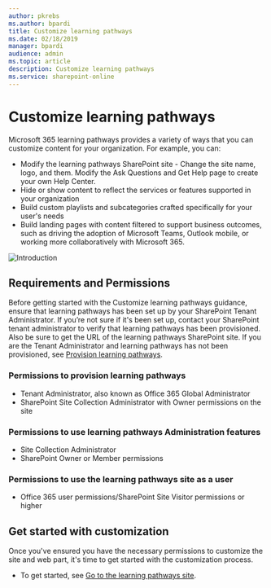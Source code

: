 ```yaml
---
author: pkrebs
ms.author: bpardi
title: Customize learning pathways
ms.date: 02/18/2019
manager: bpardi 
audience: admin
ms.topic: article
description: Customize learning pathways
ms.service: sharepoint-online
---
```


# Customize learning pathways

Microsoft 365 learning pathways provides a variety of ways that you can customize content for your organization. For example, you can:  
- Modify the learning pathways SharePoint site - Change the site name, logo, and them. Modify the Ask Questions and Get Help page to create your own Help Center. 
- Hide or show content to reflect the services or features supported in your organization 
- Build custom playlists and subcategories crafted specifically for your user's needs
- Build landing pages with content filtered to support business outcomes, such as driving the adoption of Microsoft Teams, Outlook mobile, or working more collaboratively with Microsoft 365.

![Introduction](media/cg-introducing.png)

## Requirements and Permissions

Before getting started with the Customize learning pathways guidance, ensure that learning pathways has been set up by your SharePoint Tenant Administrator. If you’re not sure if it's been set up, contact your SharePoint tenant administrator to verify that learning pathways has been provisioned. Also be sure to get the URL of the learning pathways SharePoint site. If you are the Tenant Administrator and learning pathways has not been provisioned, see [Provision learning pathways](custom_provision.md). 

### Permissions to provision learning pathways

- Tenant Administrator, also known as Office 365 Global Administrator
- SharePoint Site Collection Administrator with Owner permissions on the site

### Permissions to use learning pathways Administration features

- Site Collection Administrator
- SharePoint Owner or Member permissions

### Permissions to use the learning pathways site as a user

- Office 365 user permissions/SharePoint Site Visitor permissions or higher

## Get started with customization
Once you've ensured you have the necessary permissions to customize the site and web part, 
it's time to get started with the customization process. 

- To get started, see [Go to the learning pathways site](custom_goto.md).